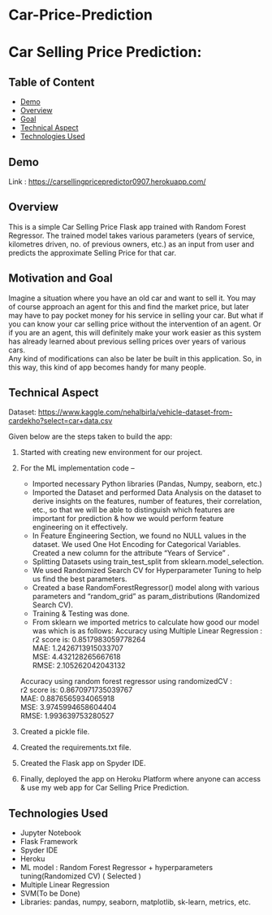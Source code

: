 # Car-Price-Prediction
# Car Selling Price Prediction:
## Table of Content
  * [Demo](#demo)
  * [Overview](#overview)
  * [Goal](#goal)
  * [Technical Aspect](#technical-aspect)
  * [Technologies Used](#technologies-used)

## Demo
Link : https://carsellingpricepredictor0907.herokuapp.com/ 
## Overview
This is a simple Car Selling Price Flask app trained with Random Forest Regressor. The trained model takes various parameters (years of service, kilometres driven, no. of previous owners, etc.) as an input from user and predicts the approximate Selling Price for that car.
## Motivation and Goal
Imagine a situation where you have an old car and want to sell it. You may of course approach an agent for this and find the market price, but later may have to pay pocket money for his service in selling your car. But what if you can know your car selling price without the intervention of an agent. Or if you are an agent, this will definitely make your work easier as this system has already learned about previous selling prices over years of various cars.  
Any kind of modifications can also be later be built in this application. So, in this way, this kind of app becomes handy for many people.  
## Technical Aspect
Dataset: https://www.kaggle.com/nehalbirla/vehicle-dataset-from-cardekho?select=car+data.csv

Given below are the steps taken to build the app:
1. Started with creating new environment for our project. 
2. For the ML implementation code – 
	- Imported necessary Python libraries (Pandas, Numpy, seaborn, etc.)
	- Imported the Dataset and performed Data Analysis on the dataset to derive insights on the features, number of features, their correlation, etc., so that we will be able to distinguish which features are important for prediction & how we would perform feature engineering on it effectively.
	- In Feature Engineering Section, we found no NULL values in the dataset. We used One Hot Encoding for Categorical Variables. Created a new column for the attribute “Years of Service” .
	- Splitting Datasets using train_test_split from sklearn.model_selection.
	- We used Randomized Search CV for Hyperparameter Tuning to help us find the best parameters.
	- Created a base RandomForestRegressor() model along with various parameters and “random_grid” as param_distributions (Randomized Search CV).
	- Training & Testing was done.
	- From sklearn we imported metrics to calculate how good our model was which is as follows:
   Accuracy using Multiple Linear Regression :  
   r2 score is: 0.8517983059778264  
   MAE: 1.2426713915033707  
   MSE: 4.432128265667618  
   RMSE: 2.105262042043132  

   Accuracy using random forest regressor using randomizedCV :  
   r2 score is: 0.8670971735039767  
   MAE: 0.8876565934065918  
   MSE: 3.9745994658604404  
   RMSE: 1.993639753280527  

3. Created a pickle file.
4. Created the requirements.txt file.
5. Created the Flask app on Spyder IDE.
6. Finally, deployed the app on Heroku Platform where anyone can access & use my web app for Car Selling Price Prediction.

## Technologies Used
- Jupyter Notebook
- Flask Framework
- Spyder IDE
- Heroku
- ML model : Random Forest Regressor + hyperparameters tuning(Randomized CV) ( Selected )
- Multiple Linear Regression
-	SVM(To be Done)
- Libraries: pandas, numpy, seaborn, matplotlib, sk-learn, metrics, etc.

